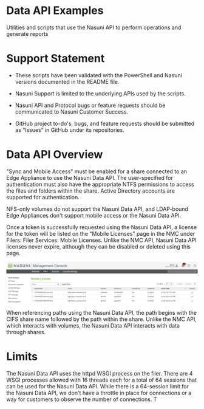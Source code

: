 # Data API Examples
Utilities and scripts that use the Nasuni API to perform operations and generate reports

# Support Statement

*   These scripts have been validated with the PowerShell and Nasuni versions documented in the README file.
    
*   Nasuni Support is limited to the underlying APIs used by the scripts.
    
*   Nasuni API and Protocol bugs or feature requests should be communicated to Nasuni Customer Success.
    
*   GitHub project to-do's, bugs, and feature requests should be submitted as “Issues” in GitHub under its repositories.

# Data API Overview
"Sync and Mobile Access" must be enabled for a share connected to an Edge Appliance to use the Nasuni Data API. The user-specified for authentication must also have the appropriate NTFS permissions to access the files and folders within the share. Active Directory accounts are supported for authentication. 

NFS-only volumes do not support the Nasuni Data API, and LDAP-bound Edge Appliances don't support mobile access or the Nasuni Data API.

Once a token is successfully requested using the Nasuni Data API, a license for the token will be listed on the "Mobile Licenses" page in the NMC under Filers: Filer Services: Mobile Licenses. Unlike the NMC API, Nasuni Data API licenses never expire, although they can be disabled or deleted using this page.

![MobileLicenses](/Data_API/images/MobileLicenses.png)

When referencing paths using the Nasuni Data API, the path begins with the CIFS share name followed by the path within the share. Unlike the NMC API, which interacts with volumes, the Nasuni Data API interacts with data through shares.

# Limits
The Nasuni Data API uses the httpd WSGI process on the filer. There are 4 WSGI processes allowed with 16 threads each for a total of 64 sessions that can be used for the Nasuni Data API. While there is a 64-session limit for the Nasuni Data API, we don't have a throttle in place for connections or a way for customers to observe the number of connections. T
